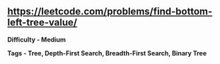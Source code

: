 ## https://leetcode.com/problems/find-bottom-left-tree-value/

**Difficulty - Medium**

**Tags - Tree, Depth-First Search, Breadth-First Search, Binary Tree**
